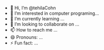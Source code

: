 - 👋 Hi, I’m @tehilaCohn
- 👀 I’m interested in computer programing...
- 🌱 I’m currently learning ...
- 💞️ I’m looking to collaborate on ...
- 📫 How to reach me ...
- 😄 Pronouns: ...
- ⚡ Fun fact: ...

<!---
tehilaCohn/tehilaCohn is a ✨ special ✨ repository because its `README.md` (this file) appears on your GitHub profile.
You can click the Preview link to take a look at your changes.
--->
